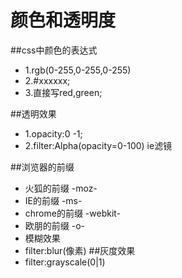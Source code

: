 # 颜色和透明度

##css中颜色的表达式
- 1.rgb(0-255,0-255,0-255)
- 2.#xxxxxx;
- 3.直接写red,green;

##透明效果
- 1.opacity:0 -1;
- 2.filter:Alpha(opacity=0-100) ie滤镜


##浏览器的前缀
- 火狐的前缀 -moz-
- IE的前缀 -ms-
- chrome的前缀 -webkit-
- 欧朋的前缀 -o-
- 模糊效果
- filter:blur(像素)
##灰度效果
- filter:grayscale(0|1)
